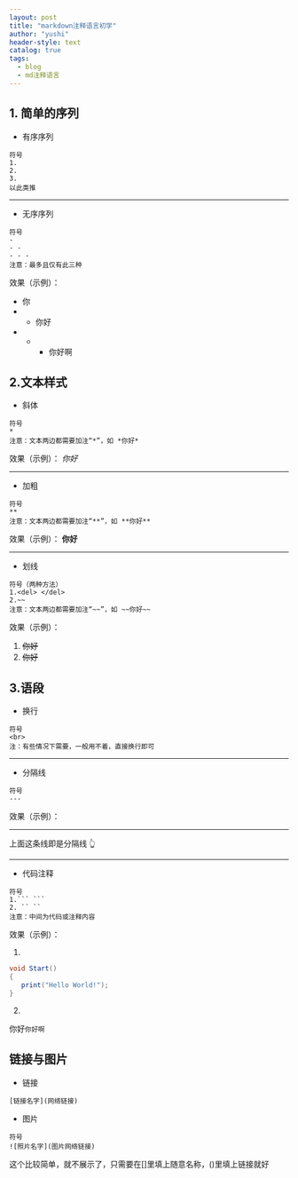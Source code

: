 ```yaml
---
layout: post
title: "markdown注释语言初学"
author: "yushi"
header-style: text
catalog: true
tags:
  - blog
  - md注释语言
---
```


## 1. 简单的序列
- 有序序列
```
符号
1.
2.
3.
以此类推
``` 

---

- 无序序列 <br>
```
符号
-
- -
- - -
注意：最多且仅有此三种
```

 效果（示例）：
 - 你
 - - 你好
 - - - 你好啊


 
 ## 2.文本样式
 - 斜体
```
符号
*
注意：文本两边都需要加注“*”，如 *你好*
```
 效果（示例）：
 *你好*

---

- 加粗
```
符号
**
注意：文本两边都需要加注“**”，如 **你好**
```
 效果（示例）：
 **你好**

---

- 划线
```
符号（两种方法）
1.<del> </del>
2.~~
注意：文本两边都需要加注“~~”，如 ~~你好~~
```
 效果（示例）：
1. <del> 你好 </del>
2. ~~你好~~

## 3.语段
- 换行
```
符号
<br>
注：有些情况下需要，一般用不着，直接换行即可
```

---

- 分隔线
```
符号
---
```
 效果（示例）：

 ---

 上面这条线即是分隔线 👆
 
---

- 代码注释
```
符号 
1.``` ```
2. `` ``
注意：中间为代码或注释内容
```
 效果（示例）：
 
1.
 ```C#
void Start()
{
	print("Hello World!");
}
 ```

2.
你好``你好啊``
 
## 链接与图片
 - 链接
 ```
[链接名字](网络链接)
 ```

- 图片
```
符号
![照片名字](图片网络链接)
```

这个比较简单，就不展示了，只需要在[]里填上随意名称，()里填上链接就好

